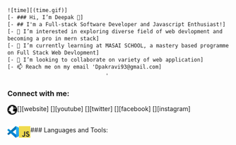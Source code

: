 
    ![time][(time.gif)]
    [- ### Hi, I’m Deepak 👋]
    [- ## I'm a Full-stack Software Developer and Javascript Enthusiast!]
    [- 👀 I’m interested in exploring diverse field of web devlopment and becoming a pro in mern stack]
    [- 🌱 I’m currently learning at MASAI SCHOOL, a mastery based programme on Full Stack Web Devlopment]
    [- 💞️ I’m looking to collaborate on variety of web application]
    [- 📫 Reach me on my email 'Dpakravi93@gmail.com]
                                   '
 

  ### Connect with me:

  [<img align="left" alt="" width="22px" src="https://raw.githubusercontent.com/iconic/open-iconic/master/svg/globe.svg" />][website]
  [<img align="left" alt="" width="22px" src="https://cdn.jsdelivr.net/npm/simple-icons@v3/icons/youtube.svg" />][youtube]
  [<img align="left" alt="" width="22px" src="https://cdn.jsdelivr.net/npm/simple-icons@v3/icons/twitter.svg" />][twitter]
  [<img align="left" alt="" width="22px" src="https://cdn.jsdelivr.net/npm/simple-icons@v3/icons/facebook.svg" />][facebook]
  [<img align="left" alt="" width="22px" src="https://cdn.jsdelivr.net/npm/simple-icons@v3/icons/instagram.svg" />][instagram]

<br />
  ### Languages and Tools:
  
  <img align="left" alt="Visual Studio Code" width="26px" src="https://raw.githubusercontent.com/github/explore/80688e429a7d4ef2fca1e82350fe8e3517d3494d/topics/visual-studio-code/visual-studio-code.png" />
  
  <img align="left" alt="JavaScript" width="26px" src="https://raw.githubusercontent.com/github/explore/80688e429a7d4ef2fca1e82350fe8e3517d3494d/topics/javascript/javascript.png" />
<!---
Dkravi93/Dkravi93 is a ✨ special ✨ repository because its `README.md` (this file) appears on your GitHub profile.
You can click the Preview link to take a look at your changes.
--->
